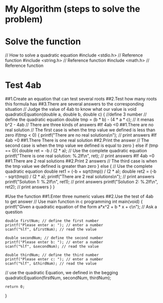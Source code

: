 # My Algorithm (steps to solve the problem)
# Solve the function

// How to solve a  quadratic equation
#include <stdio.h> // Reference function
#include <string.h> // Reference function
#include <math.h> // Reference function

# Test 4ab
##1.Create an equation that can test several roots
##2.Test how many roots this formula has
##3.There are several answers to the corresponding situation
// Judge the value of 4ab to know what our value is
void quadraticEquation(double a, double b, double c) { //define 3 number
// define the quadratic equation
    double tmp = (b * b) - (4 * a * c);  // it menas b^2 - 4ab
// There are three kinds of answers
#If 4ab <0
##1.There are no real solution
// The first case is when the tmp value we defined is less than zero
    if(tmp < 0) {
        printf("There are no real solutions\n"); // print answers
#If 4ab =0
##1.There There is one real solution
##2.Print the answer
// The second case is when the tmp value we defined is equal to zero
    } else if (tmp == 0){
        double ret = -b / (2 * a); // Use the complete quadratic equation
        printf("There is one real solution: %.2lf\n", ret); // print answers
#If 4ab =0
##1.There are 2 real solutions
##2.Print 2 answers
// The third case is when the tmp value we defined is greater than zero
    } else {
    // Use the complete quadratic equation 
        double ret1 = (-b + sqrt(tmp)) / (2 * a);
        double ret2 = (-b - sqrt(tmp)) / (2 * a);
        printf("There are 2 real solutions\n"); // print answers
        printf("Solution 1: %.2lf\n", ret1); // print answers
        printf("Solution 2: %.2lf\n", ret2); // print answers
    }
}

#Use the function
##1.Enter three numeric values
##2.Use the test of 4ab to get answer
// Use main function in c programming
int main(void) {
    printf("Given a quadratic equation of the form a*x^2 + b * x + c\n"); // Ask a question

    double firstNum; // define the first number
    printf("Please enter a: "); // enter a number 
    scanf("%lf", &firstNum); // read the value

    double secondNum; // define the second number
    printf("Please enter b: "); // enter a number
    scanf("%lf", &secondNum); // read the value

    double thirdNum; // define the third number
    printf("Please enter c: "); // enter a number
    scanf("%lf", &thirdNum); // read the value
// use the quadratic Equation, we defined in the begging
    quadraticEquation(firstNum, secondNum, thirdNum);

    return 0;
}